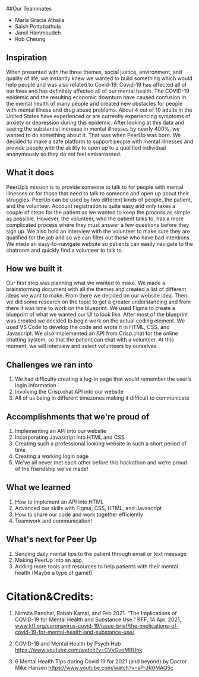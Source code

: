##Our Teammates
- Maria Gracia Athalia
- Saish Pottabathula
- Jamil Hammoudeh
- Rob Cheung

## Inspiration
When presented with the three themes, social justice, environment, and quality of life, we instantly knew we wanted to build something which would help people and was also related to Covid-19. Covid-19 has affected all of our lives and has definitely affected all of our mental health. The COVID-19 epidemic and the resulting economic downturn have caused confusion in the mental health of many people and created new obstacles for people with mental illness and drug abuse problems. About 4 out of 10 adults in the United States have experienced or are currently experiencing symptoms of anxiety or depression during this epidemic. After looking at this data and seeing the substantial increase in mental illnesses by nearly 400%, we wanted to do something about it. That was when PeerUp was born. We decided to make a safe platform to support people with mental illnesses and provide people with the ability to open up to a qualified individual anonymously so they do not feel embarrassed.


## What it does
PeerUp’s mission is to provide someone to talk to for people with mental illnesses or for those that need to talk to someone and open up about their struggles. PeerUp can be used by two different kinds of people, the patient, and the volunteer. Account registration is quite easy and only takes a couple of steps for the patient as we wanted to keep the process as simple as possible. However, the volunteer, who the patient talks to, has a more complicated process where they must answer a few questions before they sign up. We also hold an interview with the volunteer to make sure they are qualified for the job and so we can filter out those who have bad intentions. We made an easy-to-navigate website so patients can easily navigate to the chatroom and quickly find a volunteer to talk to.

## How we built it
Our first step was planning what we wanted to make. We made a brainstorming document with all the themes and created a list of different ideas we want to make. From there we decided on our website idea. Then we did some research on the topic to get a greater understanding and from there it was time to work on the blueprint. We used Figma to create a blueprint of what we wanted our UI to look like. After most of the blueprint was created we decided to begin work on the actual coding element. We used VS Code to develop the code and wrote it in HTML, CSS, and Javascript. We also implemented an API from Crisp.chat for the online chatting system, so that the patient can chat with a volunteer. At this moment, we will interview and select volunteers by ourselves.


## Challenges we ran into
1.  We had difficulty creating a log-in page that would remember the user’s login information 
2. Involving the Crisp.chat API into our website
3. All of us being in different timezones making it difficult to communicate

## Accomplishments that we're proud of
1. Implementing an API into our website
2. Incorporating Javascript into HTML and CSS
3. Creating such a professional looking website in such a short period of time
4. Creating a working login page
5. We’ve all never met each other before this hackathon and we’re proud of the friendship we've made!


## What we learned
1. How to implement an API into HTML
2. Advanced our skills with Figma, CSS, HTML, and Javascript
3. How to share our code and work together efficiently
4. Teamwork and communication!


## What's next for Peer Up 
1. Sending daily mental tips to the patient through email or text message
2. Making PeerUp into an app 
3. Adding more tools and resources to help patients with their mental health (Maybe a type of game!)

# Citation&Credits:
1. Nirmita Panchal, Rabah Kamal, and Feb 2021. “The Implications of COVID-19 for Mental Health and Substance Use.” KFF, 14 Apr. 2021, www.kff.org/coronavirus-covid-19/issue-brief/the-implications-of-covid-19-for-mental-health-and-substance-use/. 

2. COVID-19 and Mental Health by Psych Hub
https://www.youtube.com/watch?v=CVvGvoMRUhk

3. 6 Mental Health Tips during Covid 19 for 2021 (and beyond) by Doctor Mike Hansen
https://www.youtube.com/watch?v=sP-JR0MAQ5c


